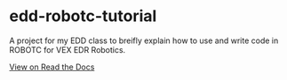 # edd-robotc-tutorial
A project for my EDD class to breifly explain how to use and write code in ROBOTC for VEX EDR Robotics.

[View on Read the Docs](https://18moorei-edd-robotc-tutorial.readthedocs.io/en/latest/)
